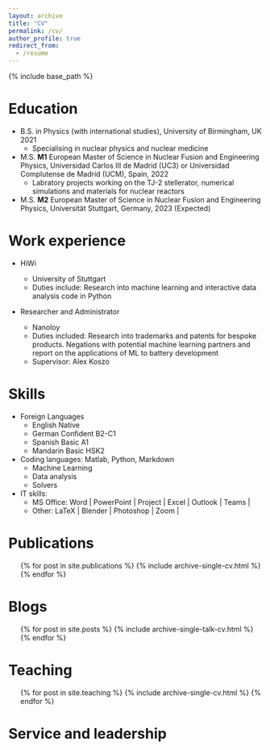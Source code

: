 ```yaml
---
layout: archive
title: "CV"
permalink: /cv/
author_profile: true
redirect_from:
  - /resume
---
```


{% include base_path %}

Education
======
* B.S. in Physics (with international studies), University of Birmingham, UK 2021
  * Specialising in nuclear physics and nuclear medicine
* M.S. **M1** European Master of Science in Nuclear Fusion and Engineering Physics, Universidad Carlos III de Madrid (UC3) or Universidad Complutense de Madrid (UCM), Spain, 2022
  * Labratory projects working on the TJ-2 stellerator, numerical simulations and materials for nuclear reactors
* M.S. **M2** European Master of Science in Nuclear Fusion and Engineering Physics, Universität Stuttgart, Germany, 2023 (Expected)

Work experience
======
* HiWi
  * University of Stuttgart
  * Duties include: Research into machine learning and interactive data analysis code in Python

* Researcher and Administrator
  * Nanoloy
  * Duties included: Research into trademarks and patents for bespoke products.  Negations with potential machine learning partners and report on the
applications of ML to battery development
  * Supervisor: Alex Koszo

  
Skills
======
* Foreign Languages
  * English Native
  * German Confident B2-C1
  * Spanish Basic A1
  * Mandarin Basic HSK2
* Coding languages: Matlab, Python, Markdown
  * Machine Learning
  * Data analysis
  * Solvers
* IT skills:
  * MS Office: Word | PowerPoint | Project | Excel | Outlook | Teams |
  * Other: LaTeX | Blender | Photoshop | Zoom |


Publications
======
  <ul>{% for post in site.publications %}
    {% include archive-single-cv.html %}
  {% endfor %}</ul>
  
Blogs
======
  <ul>{% for post in site.posts %}
    {% include archive-single-talk-cv.html %}
  {% endfor %}</ul>
  
Teaching
======
  <ul>{% for post in site.teaching %}
    {% include archive-single-cv.html %}
  {% endfor %}</ul>
  
Service and leadership
======
